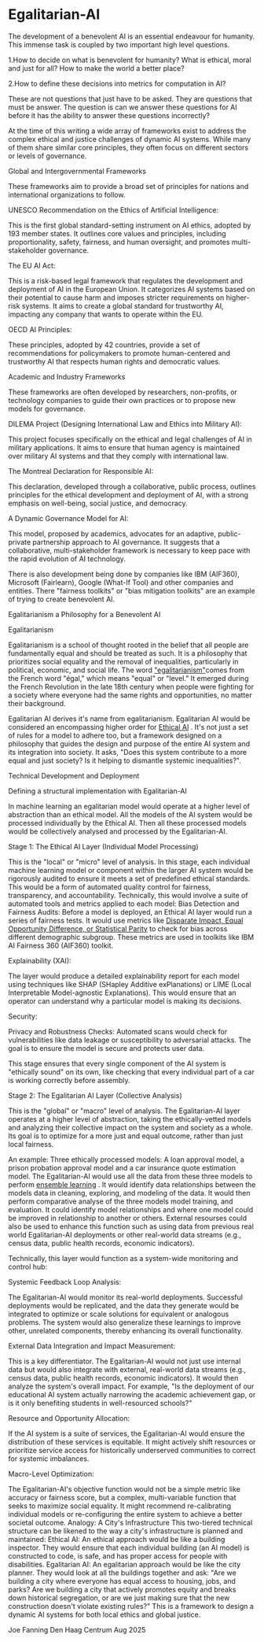 # Egalitarian-AI 
The development of a benevolent AI is an essential endeavour for humanity. This immense task is coupled by two important high level questions. 

1.How to decide on what is benevolent for humanity? What is ethical, moral and just for all? How to make the world a better place?

2.How to define these decisions into metrics for computation in AI?

These are not questions that just have to be asked. They are questions that must be answer. The question is can we answer these questions for AI before it has the ability to answer these questions incorrectly? 

At the time of this writing a wide array of frameworks exist to address the complex ethical and justice challenges of dynamic AI systems. While many of them share similar core principles, they often focus on different sectors or levels of governance.

​Global and Intergovernmental Frameworks

​These frameworks aim to provide a broad set of principles for nations and international organizations to follow.

​UNESCO Recommendation on the Ethics of Artificial Intelligence: 

This is the first global standard-setting instrument on AI ethics, adopted by 193 member states. It outlines core values and principles, including proportionality, safety, fairness, and human oversight, and promotes multi-stakeholder governance.

​The EU AI Act: 

This is a risk-based legal framework that regulates the development and deployment of AI in the European Union. It categorizes AI systems based on their potential to cause harm and imposes stricter requirements on higher-risk systems. It aims to create a global standard for trustworthy AI, impacting any company that wants to operate within the EU.

​OECD AI Principles: 

These principles, adopted by 42 countries, provide a set of recommendations for policymakers to promote human-centered and trustworthy AI that respects human rights and democratic values.

​Academic and Industry Frameworks

​These frameworks are often developed by researchers, non-profits, or technology companies to guide their own practices or to propose new models for governance.

​DILEMA Project (Designing International Law and Ethics into Military AI): 

This project focuses specifically on the ethical and legal challenges of AI in military applications. It aims to ensure that human agency is maintained over military AI systems and that they comply with international law.

​The Montreal Declaration for Responsible AI: 

This declaration, developed through a collaborative, public process, outlines principles for the ethical development and deployment of AI, with a strong emphasis on well-being, social justice, and democracy.

​A Dynamic Governance Model for AI: 

This model, proposed by academics, advocates for an adaptive, public-private partnership approach to AI governance. It suggests that a collaborative, multi-stakeholder framework is necessary to keep pace with the rapid evolution of AI technology.

There is also development being done by companies like IBM (AIF360), Microsoft (Fairlearn), Google (What-If Tool) and other companies and entities. There "fairness toolkits" or "bias mitigation toolkits" are an example of trying to create benevolent AI.

Egalitarianism a Philosophy for a Benevolent AI

​Egalitarianism

Egalitarianism is a school of thought rooted in the belief that all people are fundamentally equal and should be treated as such. It is a philosophy that prioritizes social equality and the removal of inequalities, particularly in political, economic, and social life. 
​The word ["egalitarianism"](https://joefanning.github.io/Egalitarian-AI/researchresources.md)comes from the French word "égal," which means "equal" or "level." It emerged during the French Revolution in the late 18th century when people were fighting for a society where everyone had the same rights and opportunities, no matter their background.

Egalitarian AI derives it's name from egalitarianism. Egalitarian AI would be considered an encompassing higher order for [Ethical AI](https://www.google.com/search?q=what+is+ethical+ai&oq=what+is+ethical+Ai&gs_lcrp=EgZjaHJvbWUqBwgAEAAYgAQyBwgAEAAYgAQyBwgBEAAYgAQyBwgCEAAYgAQyBwgDEAAYgAQyBwgEEAAYgATSAQk3NDUyajBqMjmoAgCwAgE&client=ms-android-huawei-rev1&sourceid=chrome-mobile&ie=UTF-8) .
It's not just a set of rules for a model to adhere too, but a framework designed on a philosophy that guides the design and purpose of the entire AI system and its integration into society. It asks, "Does this system contribute to a more equal and just society? Is it helping to dismantle systemic inequalities?". 

Technical Development and Deployment 

Defining a structural implementation with Egalitarian-AI 

In machine learning an egalitarian model would operate at a higher level of abstraction than an ethical model.
All the models of the AI system would be processed individually by the Ethical AI. Then all these processed models would be collectively analysed and processed by the Egalitarian-AI. 

Stage 1: The Ethical AI Layer (Individual Model Processing)

​This is the "local" or "micro" level of analysis. In this stage, each individual machine learning model or component within the larger AI system would be rigorously audited to ensure it meets a set of predefined ethical standards. This would be a form of automated quality control for fairness, transparency, and accountability.
​Technically, this would involve a suite of automated tools and metrics applied to each model:
​Bias Detection and Fairness Audits: Before a model is deployed, an Ethical AI layer would run a series of fairness tests. It would use metrics like [Disparate Impact, Equal Opportunity Difference, or Statistical Parity](https://joefanning.github.io/Egalitarian-AI/ethicalbiasmodels.md) to check for bias across different demographic subgroup. These metrics are used in toolkits like IBM AI Fairness 360 (AIF360) toolkit. 

​Explainability (XAI): 

The layer would produce a detailed explainability report for each model using techniques like SHAP (SHapley Additive exPlanations) or LIME (Local Interpretable Model-agnostic Explanations). This would ensure that an operator can understand why a particular model is making its decisions.

Security:

​Privacy and Robustness Checks: Automated scans would check for vulnerabilities like data leakage or susceptibility to adversarial attacks. The goal is to ensure the model is secure and protects user data.

​This stage ensures that every single component of the AI system is "ethically sound" on its own, like checking that every individual part of a car is working correctly before assembly.

​Stage 2: The Egalitarian AI Layer (Collective Analysis)

​This is the "global" or "macro" level of analysis. The Egalitarian-AI layer operates at a higher level of abstraction, taking the ethically-vetted models and analyzing their collective impact on the system and society as a whole. Its goal is to optimize for a more just and equal outcome, rather than just local fairness.

An example:
Three ethically processed models:
A loan approval model, a prison probation approval model and a car insurance quote estimation model. The Egalitarian-AI would use all the data from these three models to perform [ensemble learning](https://www.google.com/search?q=ensemble+learning+in+computer+science&oq=ensemble+learning+in+computer+science&gs_lcrp=EgZjaHJvbWUyBggAEEUYOTIICAEQABgWGB4yCAgCEAAYFhgeMggIAxAAGBYYHjIICAQQABgWGB4yCAgFEAAYFhgeMggIBhAAGBYYHjIICAcQABgWGB4yCAgIEAAYFhgeMggICRAAGBYYHjIICAoQABgWGB4yCAgLEAAYFhgeMggIDBAAGBYYHjIICA0QABgWGB4yCAgOEAAYFhge0gEJMjE4NjlqMGo0qAIOsAIB8QW_RZ0sa6bcKg&client=ms-android-huawei-rev1&sourceid=chrome-mobile&ie=UTF-8) . It would identify data relationships between the models data in cleaning, exploring, and modeling of the data. It would then perform comparative analyse of the three models model training, and evaluation. It could identify model relationships and where one model could be improved in relationship to another or others. External resourses could also be used to enhance this function such as using data from previous real world Egalitarian-AI deployments or other real-world data streams (e.g., census data, public health records, economic indicators). 

​Technically, this layer would function as a system-wide monitoring and control hub:

​Systemic Feedback Loop Analysis:

The Egalitarian-AI would monitor its real-world deployments. Successful deployments would be replicated, and the data they generate would be integrated to optimize or scale solutions for equivalent or analogous problems. The system would also generalize these learnings to improve other, unrelated components, thereby enhancing its overall functionality.

​External Data Integration and Impact Measurement:

This is a key differentiator. The Egalitarian-AI would not just use internal data but would also integrate with external, real-world data streams (e.g., census data, public health records, economic indicators). It would then analyze the system's overall impact. For example, "Is the deployment of our educational AI system actually narrowing the academic achievement gap, or is it only benefiting students in well-resourced schools?"

​Resource and Opportunity Allocation: 

If the AI system is a suite of services, the Egalitarian-AI would ensure the distribution of these services is equitable. It might actively shift resources or prioritize service access for historically underserved communities to correct for systemic imbalances.

​Macro-Level Optimization: 

The Egalitarian-AI's objective function would not be a simple metric like accuracy or fairness score, but a complex, multi-variable function that seeks to maximize social equality. It might recommend re-calibrating individual models or re-configuring the entire system to achieve a better societal outcome.
​Analogy: A City's Infrastructure
​This two-tiered technical structure can be likened to the way a city's infrastructure is planned and maintained:
​Ethical AI: An ethical approach would be like a building inspector. They would ensure that each individual building (an AI model) is constructed to code, is safe, and has proper access for people with disabilities.
​Egalitarian AI: An egalitarian approach would be like the city planner. They would look at all the buildings together and ask: "Are we building a city where everyone has equal access to housing, jobs, and parks? Are we building a city that actively promotes equity and breaks down historical segregation, or are we just making sure that the new construction doesn't violate existing rules?"
​This is a framework to design a dynamic AI systems for both local ethics and global justice.

Joe Fanning Den Haag Centrum Aug 2025

